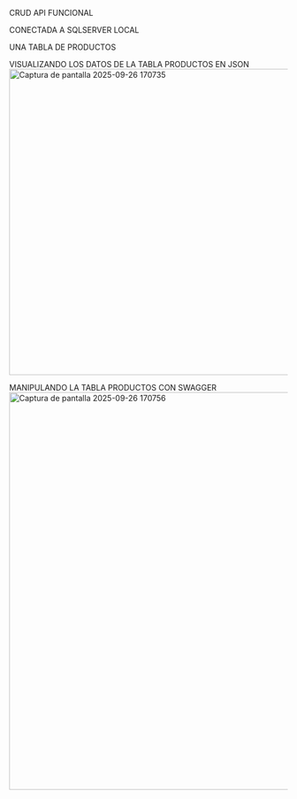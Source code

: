 CRUD API FUNCIONAL

CONECTADA A SQLSERVER LOCAL

UNA TABLA DE PRODUCTOS

VISUALIZANDO LOS DATOS DE LA TABLA PRODUCTOS EN JSON
<img width="725" height="553" alt="Captura de pantalla 2025-09-26 170735" src="https://github.com/user-attachments/assets/954556a4-6488-4dc3-8cfa-01ca20d82793" />


MANIPULANDO LA TABLA PRODUCTOS CON SWAGGER
<img width="1363" height="718" alt="Captura de pantalla 2025-09-26 170756" src="https://github.com/user-attachments/assets/8539d027-144f-41b2-a150-8a0423264124" />
